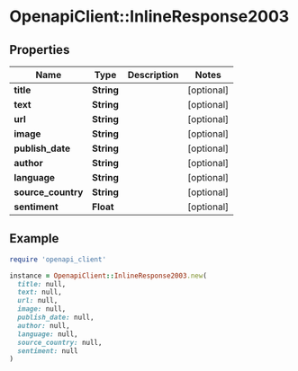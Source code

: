 # OpenapiClient::InlineResponse2003

## Properties

| Name | Type | Description | Notes |
| ---- | ---- | ----------- | ----- |
| **title** | **String** |  | [optional] |
| **text** | **String** |  | [optional] |
| **url** | **String** |  | [optional] |
| **image** | **String** |  | [optional] |
| **publish_date** | **String** |  | [optional] |
| **author** | **String** |  | [optional] |
| **language** | **String** |  | [optional] |
| **source_country** | **String** |  | [optional] |
| **sentiment** | **Float** |  | [optional] |

## Example

```ruby
require 'openapi_client'

instance = OpenapiClient::InlineResponse2003.new(
  title: null,
  text: null,
  url: null,
  image: null,
  publish_date: null,
  author: null,
  language: null,
  source_country: null,
  sentiment: null
)
```

